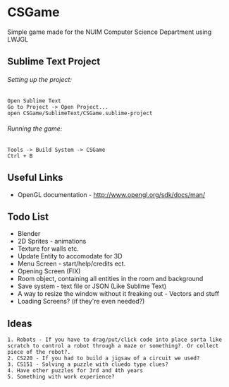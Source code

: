 CSGame
======

Simple game made for the NUIM Computer Science Department using LWJGL 

## Sublime Text Project

###### Setting up the project:

	Open Sublime Text
	Go to Project -> Open Project...
	open CSGame/SublimeText/CSGame.sublime-project

###### Running the game:

	Tools -> Build System -> CSGame
	Ctrl + B

## Useful Links

- OpenGL documentation - http://www.opengl.org/sdk/docs/man/

## Todo List
- Blender
- 2D Sprites - animations
- Texture for walls etc.
- Update Entity to accomodate for 3D
- Menu Screen - start/help/credits ect.
- Opening Screen (FIX)
- Room object, containing all entities in the room and background
- Save system - text file or JSON (Like Sublime Text)
- A way to resize the window without it freaking out - Vectors and stuff
- Loading Screens? (if they're even needed?)


## Ideas

	1. Robots - If you have to drag/put/click code into place sorta like scratch to control a robot through a maze or something?. Or collect piece of the robot?.
	2. CS220 - If you had to build a jigsaw of a circuit we used?
	3. CS151 - Solving a puzzle with cluedo type clues?
	4. Have other puzzles for 3rd and 4th years
	5. Something with work experience?
